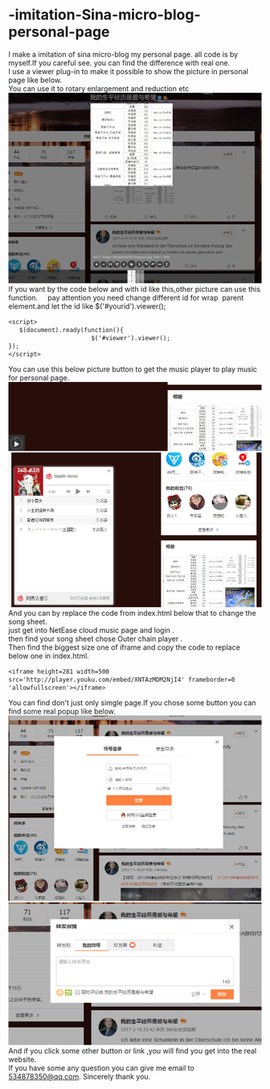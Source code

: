 # -imitation-Sina-micro-blog-personal-page 
I make a imitation of sina micro-blog my personal page. all code is by myself.If you careful see. you can find the difference with real         one.   
I use a viewer plug-in  to make it possible to show the picture in personal page like below.       
You can use it to rotary enlargement and reduction etc       
![picture](imagin/1.png)
If you want
by the code below and with id like this,other picture can use this function.    
pay attention you need change different id for wrap <img> parent element.and let the id like $('#yourid').viewer();
```
<script>   
   $(document).ready(function(){
			           $('#viewer').viewer();
});
</script>
```
You can use this below picture button to get the music player to play music for personal page.  
![picture](imagin/2.png)  
![picture](imagin/3.png)  
And you can by replace the code from index.html below that to change the song sheet.      
just get into NetEase cloud music page and login .  
then find your song sheet chose Outer chain player .  
  Then find the biggest size one of iframe and copy the code to replace below one in index.html.    
```
<iframe height=281 width=500 src='http://player.youku.com/embed/XNTAzMDM2NjI4' frameborder=0 'allowfullscreen'></iframe>
```
You can find don't just only simgle page.If you chose some button you can find some real popup like below.    
![picture](imagin/KRMU9HVIO[8K7SSG$W@~GCT.png)
![picture](imagin/4.png)     
   And if you click some other button or link ,you will find you get into the real website.  
If you have some any question you can give me email to 534878350@qq.com.   Sincerely thank you.  
